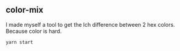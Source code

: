 ## color-mix
I made myself a tool to get the lch difference between 2 hex colors. Because color is hard.

`yarn start`